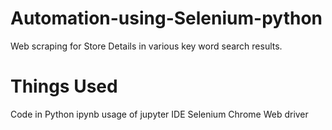 # Automation-using-Selenium-python
Web scraping for Store Details in various key word search results.

# Things Used
Code in Python ipynb usage of jupyter IDE
Selenium Chrome Web driver
